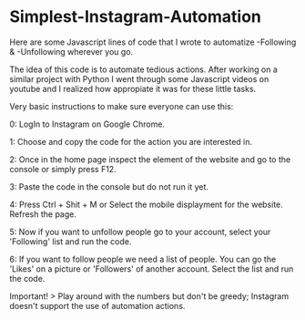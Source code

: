 # Simplest-Instagram-Automation

Here are some Javascript lines of code that I wrote to automatize -Following & -Unfollowing wherever you go. 

The idea of this code is to automate tedious actions. After working on a similar project with Python I went through some Javascript videos on youtube and I realized how appropiate it was for these little tasks.

Very basic instructions to make sure everyone can use this:

0: LogIn to Instagram on Google Chrome.

1: Choose and copy the code for the action you are interested in.

2: Once in the home page inspect the element of the website and go to the console or simply press F12.

3: Paste the code in the console but do not run it yet.

4: Press Ctrl + Shit + M or Select the mobile displayment for the website. Refresh the page.

5: Now if you want to unfollow people go to your account, select your 'Following' list and run the code.

6: If you want to follow people we need a list of people. You can go the 'Likes' on a picture or 'Followers' of another account. Select the list and run the code.

Important! > Play around with the numbers but don't be greedy; Instagram doesn't support the use of automation actions.
